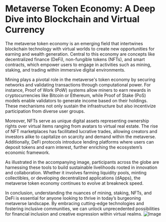 # Metaverse Token Economy: A Deep Dive into Blockchain and Virtual Currency

The metaverse token economy is an emerging field that intertwines blockchain technology with virtual worlds to create new opportunities for earning and wealth generation. Central to this economy are concepts like decentralized finance (DeFi), non-fungible tokens (NFTs), and smart contracts, which empower users to engage in activities such as mining, staking, and trading within immersive digital environments.

Mining plays a pivotal role in the metaverse's token economy by securing networks and validating transactions through computational power. For instance, Proof of Work (PoW) systems allow miners to earn rewards in cryptocurrencies like Bitcoin or Ethereum, while Proof of Stake (PoS) models enable validators to generate income based on their holdings. These mechanisms not only sustain the infrastructure but also incentivize participation from diverse user groups.

Moreover, NFTs serve as unique digital assets representing ownership rights over virtual items ranging from avatars to virtual real estate. The rise of NFT marketplaces has facilitated lucrative trades, allowing creators and investors alike to capitalize on scarcity and demand within the metaverse. Additionally, DeFi protocols introduce lending platforms where users can deposit tokens and earn interest, further enriching the ecosystem’s economic framework.

As illustrated in the accompanying image, participants across the globe are harnessing these tools to build sustainable livelihoods rooted in innovation and collaboration. Whether it involves farming liquidity pools, minting collectibles, or developing decentralized applications (dApps), the metaverse token economy continues to evolve at breakneck speed.

In conclusion, understanding the nuances of mining, staking, NFTs, and DeFi is essential for anyone looking to thrive in today’s burgeoning metaverse landscape. By embracing cutting-edge technologies and fostering inclusive communities, we can unlock unprecedented possibilities for financial inclusion and creative expression within virtual realms. ![Image](https://github.com/user-attachments/assets/b6e7b7a2-655e-4d44-8baa-20c566a3cb65)